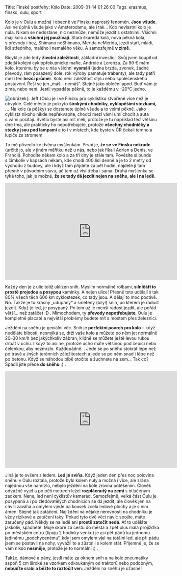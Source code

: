 Title: Finské postřehy: Kolo
Date: 2009-01-14 01:26:00
Tags: erasmus, finsko, oulu, sport

Kolo je v Oulu a možná i obecně ve Finsku naprostý fenomén. **Jsou všude.** Asi ne úplně všude jako v Amsterodamu, ale i tak… Kdo nevlastní kolo je nula. Nikam se nedostane, nic nezmůže, nemůže jezdit s ostatními. Všichni mají kolo a **všichni jej používají**. Stará škaredá kola, nová pěkná kola, s převody i bez, Shimano neShimano, Merida neMerida, jezdí staří, mladí, lidi středního, malého i nemalého věku. A samozřejmě **v zimě**.

Bicykl je zde tedy **životní záležitostí**, základní investicí. Svůj jsem koupil od zdejší kolejní cyklopřekupnické mafie, Andreie a Lorenza. Za 90 € mám kolo, kterému by se u nás všichni **vysmáli** (jedna brzda, zvonek, žádné převody, rám posazený dole, rok výroby pamatuje trabanty), ale tady patří mezi ten **hezčí průměr**. Kolo není záležitost stylu nebo společenského postavení. Řeší se jen „máš – nemáš“. Stejně jako obleční apod. Buď vám je zima, nebo není. Jestli vypadáte pěkně, to je každému v –20°C jedno.

![obrázek]({static}/images/91.jpg){: .left }Oulu je i ve Finsku pro cyklistiku stvořené více než je obvyklé. Celé město je pokryto **širokými chodníky, cyklopěšími stezkami, …** Na kole (a pěšky) se dostanete úplně všude a to velmi pěkně. Jako cyklista nikoho nikde nepřekvapíte, chodci mezi vámi umí chodit a auta s vámi počítají. Světlo byste asi mít měli, protože je tu například teď většinu dne tma, ale prakticky ho nepotřebujete, protože **všechny chodníčky a stezky jsou pod lampami** a to i v místech, kde byste v ČR čekali temno a lupiče za stromem.

To mě přivedlo ke dvěma myšlenkám. První je, **že se ve Finsku nekrade** (určitě jo, ale v jiném měřítku než u nás, nebo jak říkali Adrien a Denis, ve Francii). Pohodíte někam kolo a za tři dny je stále tam. Pověsíte si bundu s čímkoliv v kapsách někam, kde chodí 400 lidí denně a je to 2 metry od východu z budovy, ale i když tam přijdete za pět hodin, najdete ji tam přesně v původním stavu, ač tam už visí třeba i sama. Druhá myšlenka se týká toho, jak je možné, **že se tady dá jezdit nejen na sněhu, ale i na ledě**.

<iframe width="560" height="315" src="https://www.youtube.com/embed/BkS6tlVTMqA" frameborder="0" allowfullscreen></iframe>

Každý den je z ulic totiž uklízen sníh. Myslím normálně rolbami, **silničáři to prostě projedou a posypou** kamínky. A nejen ulice! Přesně toto udělají s tak 80% všech těch 600 km cyklostezek, co tady jsou. A dělají to moc poctivě. No. Takže je tu krásný „udupaný“ a smetený (bílý!) sníh, po kterém je radost jezdit. Když je led, je posypaný. Po tom už je menší radost jezdit, ale pořád větší… než zatáčet :D . Mimochodem, ty **převody nepotřebujete**, Oulu je kompletně placaté a největší problémy budete mít s mostem přes železnici.

Ježdění na sněhu je geniální věc. Sníh je **perfektní povrch pro kolo** – když neděláte blbosti, nesmýká se, drží vaše kolo a můžete po něm jet normálně 20–30 km/h bez jakýchkoliv zábran, klidně se můžete ještě levou rukou drbat v uchu. I když to asi ne, protože ucho máte většinou pod čepicí nebo čelenkou, aby nezmrzlo. Každopádně… Jede se po sněhu stokrát lépe než po trávě a jiných terénních záležitostech a jede se po něm snad i lépe než po betonu. Když se náhodou blbě otočíte a žuchnete na zem… Tak co? Spadli jste přece **do sněhu** ;) .

<iframe width="560" height="315" src="https://www.youtube.com/embed/Fhu-LJVJO7o" frameborder="0" allowfullscreen></iframe>

Jiná je to ovšem s ledem. **Led je sviňa.** Když jeden den přes noc polovina sněhu v Oulu roztála, protože bylo kolem nuly a možná i více, ale zrána najednou vše namrzlo, nebylo ježdění na kole zrovna potěšením. Člověk odvážně vyjel a po pěti metrech ležel **rozplácnutý na zemi** s otlučeným zadkem. Nene, led není cyklistův kamarád. Samozřejmě, velká část Oulu je posypaná a i po zledovatělých chodnících se dá jezdit, ale člověk jen na chvíli zaváhá a omylem vjede na kousek zcela ledové plochy a je s ním ámen. Stejně tak zatáčení. Najíždění na nějaké nerovnosti na chodníku je vždy rizikové a zatáčení taky. Pokud tyto dvě věci navíc spojíte, máte zaručený pád. Někdy se na ledě ani **prostě zatočit nedá**. Ať to uděláte jakkoliv, spadnete. Moje skóre za cestu do města a zpět plus malá projížďka po městském cetru (tipuju 2 hodinky venku) je asi pět pádů ku jednomu jedinému „podchycenému“, kdy jsem omylem vjel na totální led, ale při pádu jsem se postavil na nohy, vyvážil to a zůstal i s kolem stát. Příjemné je, že se vám nikdo **nesměje**, protože je to normální
:) .

Takže, dámové a pány, jestli máte za oknem sníh a na kole pneumatiky aspoň 5 cm široké se vzorkem odkoukaným od traktorů nebo podobným, **nebuďte srabi a běžte to roztočit ven**. Ježdění na sněhu je úžasné!
